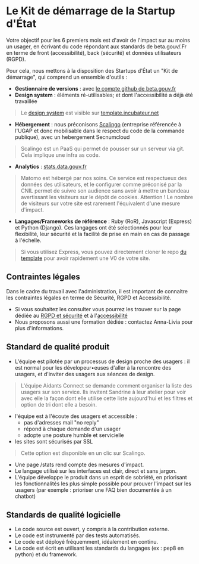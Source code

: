 # Le Kit de démarrage de la Startup d'État

Votre objectif pour les 6 premiers mois est d'avoir de l'impact sur au moins un usager, en écrivant du code répondant aux standards de beta.gouv/.Fr en terme de front (accessibilité), back (sécurité) et données utilisateurs (RGPD).

Pour cela, nous mettons à la disposition des Startups d'État un "Kit de démarrage", qui comprend un ensemble d'outils : 
- **Gestionnaire de versions** : avec [le compte github de beta.gouv.fr](https://github.com/betagouv)
- **Design system** : éléments ré-utilisables; et dont l'accessibilité a déjà été travaillée 
> Le [design system](https://gouvfr.atlassian.net/wiki/spaces/DB/pages/223019574/D+veloppeurs) est visible sur [template.incubateur.net](https://template.incubateur.net)
- **Hébergement** : nous préconisons [Scalingo](https://scalingo.com/fr) (entreprise référencée à l'UGAP et donc mobilisable dans le respect du code de la commande publique), avec un hebergement Secnumcloud
> Scalingo est un PaaS qui permet de pousser sur un serveur via git. Cela implique une infra as code.
- **Analytics** : [stats.data.gouv.fr](https://stats.data.gouv.fr)
> Matomo est hébergé par nos soins. Ce service est respectueux des données des utilisateurs, et le configurer comme préconisé par la CNIL permet de suivre son audience sans avoir à mettre un bandeau avertissant les visiteurs sur le dépôt de cookies.
> Attention ! Le nombre de visiteurs sur votre site est rarement l'équivalent d'une mesure d'impact. 
- **Langages/Frameworks de référence** : Ruby (RoR), Javascript (Express) et Python (Django). Ces langages ont été selectionnés pour leur flexibilité, leur sécurité et la facilité de prise en main en cas de passage à l'échelle.
> Si vous utilisez Express, vous pouvez directement cloner le repo [du template](https://github.com/betagouv/template-design-system-de-l-etat) pour avoir rapidement une V0 de votre site.

## Contraintes légales

Dans le cadre du travail avec l'administration, il est important de connaitre les contraintes légales en terme de Sécurité, RGPD et Accessibilité.
- Si vous souhaitez les consulter vous pourrez les trouver sur la page dédiée au [RGPD et sécurité](https://doc.incubateur.net/startups/rgpd-and-securite/guide-rgpd-securite) et à l'[accessibilité](https://doc.incubateur.net/design/ressources-design/kit-accessibilite/obligations-legales)
- Nous proposons aussi une formation dédiée : contactez Anna-Livia pour plus d'informations.

## Standard de qualité produit

- L'équipe est pilotée par un processus de design proche des usagers : il est normal pour les dévelopeur•euses d'aller à la rencontre des usagers, et d'inviter des usagers aux séances de design.
> L'équipe Aidants Connect se demande comment organiser la liste des usagers sur son service. Ils invitent Sandrine à leur atelier pour voir avec elle la façon dont elle utilise cette liste aujourd'hui et les filtres et option de tri dont elle a besoin.
- l'équipe est à l'écoute des usagers et accessible :
    - pas d'adresses mail "no reply"
    - répond à chaque demande d'un usager
    - adopte une posture humble et servicielle
- les sites sont sécurisés par SSL
> Cette option est disponible en un clic sur Scalingo. 
- Une page /stats rend compte des mesures d'impact.
- Le langage utilisé sur les interfaces est clair, direct et sans jargon.
- L'équipe développe le produit dans un esprit de sobriété, en priorisant les fonctionnalités les plus simple possible pour prouver l'impact sur les usagers (par exemple : prioriser une FAQ bien documentée à un chatbot)

## Standards de qualité logicielle

- Le code source est ouvert, y compris à la contribution externe.
- Le code est instrumenté par des tests automatisés.
- Le code est déployé fréquemment, idéalement en continu.
- Le code est écrit en utilisant les standards du langages (ex : pep8 en python) et du framework.
